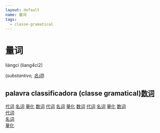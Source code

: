 ```yaml
---
layout: default
name: 量词
tags:
  - classe-gramatical
---
```

# 量词
liàngcí (liang4ci2)  

(*substantivo, [名词](/classes-gramaticais/名词)*)  
## palavra classificadora (classe gramatical)[数词](hines/glossario/classes-gramaticais/数词) 
[代词](hines/glossario/classes-gramaticais/代词) 
[名词](hines/glossario/classes-gramaticais/名词) 
[量化](hines/glossario/outras/量化) 
[数词](classes-gramaticais/数词) 
[代词](classes-gramaticais/代词) 
[名词](classes-gramaticais/名词) 
[量化](outras/量化) 
[数词](/classes-gramaticais/数词) 
[代词](/classes-gramaticais/代词) 
[名词](/classes-gramaticais/名词) 
[量化](/outras/量化) 
[数词](/classes-gramaticais/数词)  
[代词](/classes-gramaticais/代词)  
[名词](/classes-gramaticais/名词)  
[量化](/outras/量化)  

